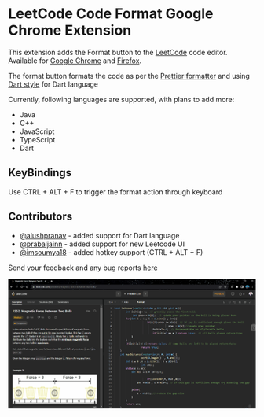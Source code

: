 # LeetCode Code Format Google Chrome Extension

This extension adds the Format button to the [LeetCode](https://leetcode.com/) code editor. Available for [Google Chrome](https://chrome.google.com/webstore/detail/leetcode-format/imogghebhifnnlgogigikjecilkicfpp) and [Firefox](https://addons.mozilla.org/en-US/firefox/addon/leetcode-format/).


The format button formats the code as per the [Prettier
formatter](https://prettier.io/) and using [Dart style](https://github.com/dart-lang/dart_style) for Dart language

Currently, following languages are supported, with plans to add more:
* Java
* C++
* JavaScript
* TypeScript
* Dart

## KeyBindings

Use CTRL + ALT + F to trigger the format action through keyboard

## Contributors
* [@alushpranav](https://github.com/alushpranav) - added support for Dart language
* [@prabaljainn](https://github.com/prabaljainn) - added support for new Leetcode UI
* [@imsoumya18](https://github.com/prabaljainn) - added hotkey support (CTRL + ALT + F)

Send your feedback and any bug reports [here](https://github.com/madhur/leetcode-format-chrome-extension/issues)

<img src="./images/format-demo.gif">


